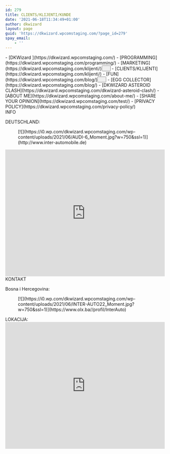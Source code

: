 ```yaml
---
id: 279
title: CLIENTS/KLIJENTI/KUNDE
date: '2021-06-18T11:34:49+01:00'
author: dkwizard
layout: page
guid: 'https://dkwizard.wpcomstaging.com/?page_id=279'
spay_email:
    - ''
---
```


<nav aria-label="Navigation" class="wp-container-13 has-background has-foreground-background-color wp-block-navigation">- [<span class="wp-block-navigation-item__label">DKWizard </span>](https://dkwizard.wpcomstaging.com/)
- [<span class="wp-block-navigation-item__label">PROGRAMMING</span>](https://dkwizard.wpcomstaging.com/programming/)
- [MARKETING](https://dkwizard.wpcomstaging.com/klijenti/)<button aria-expanded="false" aria-label="MARKETING submenu" class="wp-block-navigation__submenu-icon wp-block-navigation-submenu__toggle"><svg aria-hidden="true" fill="none" focusable="false" height="12" viewbox="0 0 12 12" width="12" xmlns="http://www.w3.org/2000/svg"><path d="M1.50002 4L6.00002 8L10.5 4" stroke-width="1.5"></path></svg></button>
    - [<span class="wp-block-navigation-item__label">CLIENTS/KLIJENTI</span>](https://dkwizard.wpcomstaging.com/klijenti/)
- [FUN](https://dkwizard.wpcomstaging.com/blog/)<button aria-expanded="false" aria-label="FUN submenu" class="wp-block-navigation__submenu-icon wp-block-navigation-submenu__toggle"><svg aria-hidden="true" fill="none" focusable="false" height="12" viewbox="0 0 12 12" width="12" xmlns="http://www.w3.org/2000/svg"><path d="M1.50002 4L6.00002 8L10.5 4" stroke-width="1.5"></path></svg></button>
    - [<span class="wp-block-navigation-item__label">EGG COLLECTOR</span>](https://dkwizard.wpcomstaging.com/blog/)
    - [<span class="wp-block-navigation-item__label">DKWIZARD ASTEROID CLASH</span>](https://dkwizard.wpcomstaging.com/dkwizard-asteroid-clash/)
- [<span class="wp-block-navigation-item__label">ABOUT ME</span>](https://dkwizard.wpcomstaging.com/about-me/)
- [<span class="wp-block-navigation-item__label">SHARE YOUR OPINION</span>](https://dkwizard.wpcomstaging.com/test/)
- [<span class="wp-block-navigation-item__label">PRIVACY POLICY</span>](https://dkwizard.wpcomstaging.com/privacy-policy/)

</nav>INFO

DEUTSCHLAND:

<figure class="wp-block-image size-large">[![](https://i0.wp.com/dkwizard.wpcomstaging.com/wp-content/uploads/2021/06/AUDI-6_Moment.jpg?w=750&ssl=1)](http://www.inter-automobile.de)</figure><div class="wp-block-coblocks-map" data-map-attr="/qaddress/q:/qHubertus Str. 9. 82256 Fürstenfeldbruck/q||/qlat/q:/qundefined/q||/qlng/q:/qundefined/q||/qskin/q:/qstandard/q||/qzoom/q:/q12/q||/qiconSize/q:/q36/q||/qmapTypeControl/q:/qtrue/q||/qzoomControl/q:/qtrue/q||/qstreetViewControl/q:/qtrue/q||/qfullscreenControl/q:/qtrue/q" style="min-height:400px"><iframe frameborder="0" src="https://www.google.com/maps?q=Hubertus%20Str.%209.%2082256%20F%C3%BCrstenfeldbruck&output=embed&hl=en-GB&z=12" style="width:100%;min-height:400px" title="Google Map"></iframe></div>KONTAKT

Bosna i Hercegovina:

<figure class="wp-block-image size-large">[![](https://i0.wp.com/dkwizard.wpcomstaging.com/wp-content/uploads/2021/06/INTER-AUTO22_Moment.jpg?w=750&ssl=1)](https://www.olx.ba//profil/InterAuto)</figure>LOKACIJA:

<div class="wp-block-coblocks-map" data-map-attr="/qaddress/q:/qGromiljak /q||/qlat/q:/qundefined/q||/qlng/q:/qundefined/q||/qskin/q:/qstandard/q||/qzoom/q:/q12/q||/qiconSize/q:/q36/q||/qmapTypeControl/q:/qtrue/q||/qzoomControl/q:/qtrue/q||/qstreetViewControl/q:/qtrue/q||/qfullscreenControl/q:/qtrue/q" style="min-height:400px"><iframe frameborder="0" src="https://www.google.com/maps?q=Gromiljak%20&output=embed&hl=en-GB&z=12" style="width:100%;min-height:400px" title="Google Map"></iframe></div>